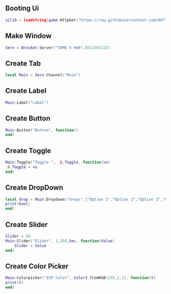 ## Booting Ui
```lua
uilib = loadstring(game:HttpGet("https://raw.githubusercontent.com/KATTM1/UiLibProject/main/NillSource.lua", true))();loadstring(uilib)();Brocket = nill:Window([[]]);
```
## Make Window
```lua
Serv = Brocket:Server("SOME X HUB",8521503225)
```
## Create Tab
```lua
local Main = Serv:Channel("Main")
```
## Create Label
```lua
Main:Label("Label")
```
## Create Button
```lua
Main:Button("Button", function()
end)
```
## Create Toggle
```lua
Main:Toggle("Toggle ", _G.Toggle, function(vu)
_G.Toggle = vu
end)
```
## Create DropDown
```lua
local drop = Main:Dropdown("drops",{"Option 1","Option 2","Option 3","Option 4","Option 5"}, function(bool)
print(bool)
end)
```
## Create Slider
```lua
Slider = 50
Main:Slider("Slider", 1,250,Sec, function(Value)
	Slider = Value
end)
```
## Create Color Picker
```lua
Main:Colorpicker("ESP Color", Color3.fromRGB(255,1,1), function(t)
print(t)
end)
```
